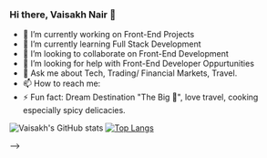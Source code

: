 ### Hi there, Vaisakh Nair 👋



- 🔭 I’m currently working on Front-End Projects
- 🌱 I’m currently learning Full Stack Development
- 👯 I’m looking to collaborate on Front-End Development
- 🤔 I’m looking for help with Front-End Developer Oppurtunities 
- 💬 Ask me about Tech, Trading/ Financial Markets, Travel.
- 📫 How to reach me: 
- ⚡ Fun fact: Dream Destination "The Big :apple:", love travel, cooking especially spicy delicacies. 

![Vaisakh's GitHub stats](https://github-readme-stats.vercel.app/api?username=vbnair&show_icons=true&theme=radical)
[![Top Langs](https://github-readme-stats.vercel.app/api/top-langs/?username=vbnair&layout=compact)](https://github.com/vbnair/github-readme-stats)


-->

